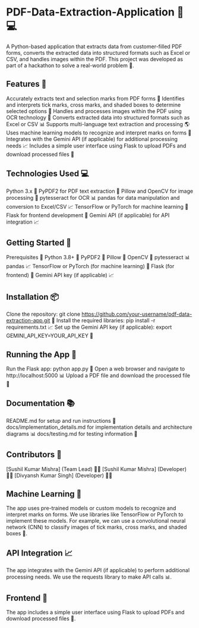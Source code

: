 # PDF-Data-Extraction-Application 📄💻
A Python-based application that extracts data from customer-filled PDF forms, converts the extracted data into structured formats such as Excel or CSV, and handles images within the PDF. This project was developed as part of a hackathon to solve a real-world problem 🤔.

## Features 📝
Accurately extracts text and selection marks from PDF forms 📄
Identifies and interprets tick marks, cross marks, and shaded boxes to determine selected options 📝
Handles and processes images within the PDF using OCR technology 📸
Converts extracted data into structured formats such as Excel or CSV 📊
Supports multi-language text extraction and processing 🌎
Uses machine learning models to recognize and interpret marks on forms 🤖
Integrates with the Gemini API (if applicable) for additional processing needs 📈
Includes a simple user interface using Flask to upload PDFs and download processed files 📁

## Technologies Used 💻
Python 3.x 🐍
PyPDF2 for PDF text extraction 📄
Pillow and OpenCV for image processing 📸
pytesseract for OCR 📊
pandas for data manipulation and conversion to Excel/CSV 📈
TensorFlow or PyTorch for machine learning 🤖
Flask for frontend development 📁
Gemini API (if applicable) for API integration 📈

## Getting Started 🚀
Prerequisites 📝
Python 3.8+ 🐍
PyPDF2 📄
Pillow 📸
OpenCV 📸
pytesseract 📊
pandas 📈
TensorFlow or PyTorch (for machine learning) 🤖
Flask (for frontend) 📁
Gemini API key (if applicable) 📈

## Installation 📦
Clone the repository: git clone https://github.com/your-username/pdf-data-extraction-app.git 📁
Install the required libraries: pip install -r requirements.txt 📈
Set up the Gemini API key (if applicable): export GEMINI_API_KEY=YOUR_API_KEY 📝

## Running the App 🚀
Run the Flask app: python app.py 📁
Open a web browser and navigate to http://localhost:5000 📊
Upload a PDF file and download the processed file 📁

## Documentation 📚
README.md for setup and run instructions 📝
docs/implementation_details.md for implementation details and architecture diagrams 📊
docs/testing.md for testing information 📝

## Contributors 👥
[Sushil Kumar Mishra] (Team Lead) 👨‍💻
[Sushil Kumar Mishra] (Developer) 👨‍💻
[Divyansh Kumar Singh] (Developer) 👨‍💻

## Machine Learning 🤖
The app uses pre-trained models or custom models to recognize and interpret marks on forms. We use libraries like TensorFlow or PyTorch to implement these models. For example, we can use a convolutional neural network (CNN) to classify images of tick marks, cross marks, and shaded boxes 📸.

## API Integration 📈
The app integrates with the Gemini API (if applicable) to perform additional processing needs. We use the requests library to make API calls 📊.

## Frontend 📁
The app includes a simple user interface using Flask to upload PDFs and download processed files 📁.
